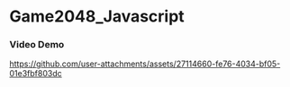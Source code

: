 # Game2048_Javascript
### Video Demo


https://github.com/user-attachments/assets/27114660-fe76-4034-bf05-01e3fbf803dc

